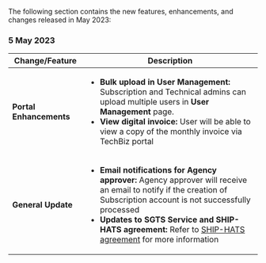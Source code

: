 The following section contains the new features, enhancements, and changes released in May 2023:

### 5 May 2023

| Change/Feature |Description|
|---|---|
|**Portal Enhancements**|<ul><li>**Bulk upload in User Management:** Subscription and Technical admins can upload multiple users in **User Management** page.</li><li>**View digital invoice:** User will be able to view a copy of the monthly invoice via TechBiz portal</li></ul> |
|**General Update**| <ul><li>**Email notifications for Agency approver:** Agency approver will receive an email to notify if the creation of Subscription account is not successfully processed</li><li>**Updates to SGTS Service and SHIP-HATS agreement:** Refer to <a href= "https://docs.developer.tech.gov.sg/docs/ship-hats-support/service-level-agreement">SHIP-HATS agreement</a> for more information</ul> |
